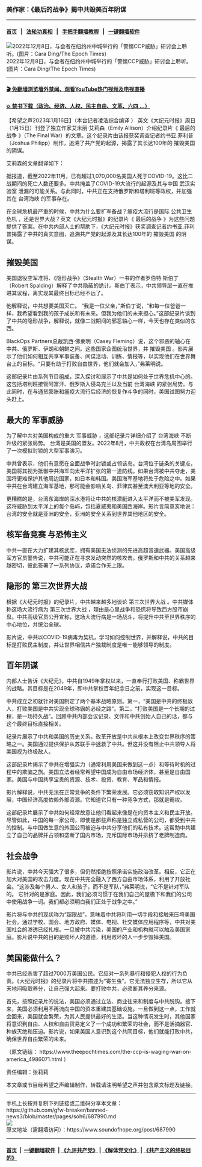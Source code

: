 ### 美作家：《最后的战争》揭中共毁美百年阴谋
------------------------

#### [首页](https://github.com/gfw-breaker/banned-news3/blob/master/README.md) &nbsp;&nbsp;|&nbsp;&nbsp; [法轮功真相](https://github.com/begood0513/basic/blob/master/README.md)  &nbsp;&nbsp;|&nbsp;&nbsp; [手把手翻墙教程](https://github.com/gfw-breaker/guides/wiki)  &nbsp;&nbsp;|&nbsp;&nbsp; [一键翻墙软件](https://github.com/gfw-breaker/nogfw/blob/master/README.md)  



<div><img alt="2022年12月8日，与会者在纽约州中城举行的「警惕CCP威胁」研讨会上聆听。(图片：Cara Ding/The Epoch Times)" src="https://img.soundofhope.org/2023-01/untitled-43-3-700x420-1673913920174.jpeg"/>
<br/><figcaption class="caption">
 2022年12月8日，与会者在纽约州中城举行的「警惕CCP威胁」研讨会上聆听。(图片：Cara Ding/The Epoch Times)
</figcaption></div><hr/>

#### [ 🎬  免翻墙浏览墙外禁闻、观看YouTube热门视频及电视直播](https://github.com/gfw-breaker/HelloWorld)

#### [ 💥  禁书下载（政治、经济、人权、民主自由、文革、六四 ...）](https://github.com/gfw-breaker/books/blob/master/README.md)

<div><div class="Content__Wrapper sc-1bvya0-0 elmmKw article_body" itemprop="articleBody">
 <div id="post_place_1">
 </div>
 <p class="meta-top">
  <span class="meta">
   【希望之声2023年1月16日】（本台记者凌浩综合编译 ）
  </span>
  英文《大纪元时报》周日（1月15日）刊登了独立作家艾米丽·艾莉森（Emily Allison）介绍纪录片《
  <ok href="/term/829065">
   最后的战争
  </ok>
  》（The Final War）的文章。这个纪录片由该报获奖调查记者约书亚.菲利普（Joshua Philipp）制作，追溯了共产党的起源，揭露了其长达100年的
  <ok href="/term/311869">
   摧毁美国
  </ok>
  的阴谋。
 </p>
 <p>
  艾莉森的文章翻译如下：
 </p>
 <p>
  据报道，截至2022年11月，已有超过1,070,000名美国人死于COVID-19。这比二战期间的死亡人数还要多。中共掩盖了COVID-19大流行的起源及其与中国
  <ok href="/term/267073">
   武汉实验室
  </ok>
  泄漏的可能关系。与此同时，中共正在支持俄罗斯和塔利班等政权，并加强其在
  <ok href="/term/616986">
   台湾海峡
  </ok>
  的军事存在。
 </p>
 <p>
  在全球危机最严重的时候，中共为什么要扩军备战？瘟疫大流行是国际
  <ok href="/term/221428">
   公共卫生危机
  </ok>
  ，还是世界大战？英文《大纪元时报》的纪录片《
  <ok href="/term/829065">
   最后的战争
  </ok>
  》为这些问题提供了答案。在中共内部人士的帮助下，《大纪元时报》获奖调查记者约书亚.菲利普揭露了中共的真实意图，追溯共产党的起源及其长达100年的
  <ok href="/term/311869">
   摧毁美国
  </ok>
  的阴谋。
 </p>
 <h2>
  <strong>
   <ok href="/term/311869">
    摧毁美国
   </ok>
  </strong>
 </h2>
 <p>
  美国退役空军准将、《隐形战争》（Stealth War）一书的作者罗伯特·斯伯丁（Robert Spalding）解释了中共隐蔽的诡计。斯伯丁表示，中共领导层一直在推进其议程，离实现其最终目标已经不远了。
 </p>
 <p>
  他解释说，中共想要美国灭亡。 “我是一位父亲，”斯伯丁说，“和每一位爸爸一样，我希望看到我的孩子成长和有未来。但我为他们的未来担心。”这部纪录片谈到了中共的隐形战争，解释说，就像二战期间的邪恶轴心一样，今天也存在类似的东西。
 </p>
 <p>
  BlackOps Partners总裁凯西·佛莱明（Casey Fleming）说，这个邪恶的轴心在中共、俄罗斯、伊朗和朝鲜之间。这些国家企图统治世界，并
  <ok href="/term/311869">
   摧毁美国
  </ok>
  。影片展示了他们如何相互共享军事装备、间谍活动、训练、情报等，以实现他们在世界舞台上的目标。“只要有助于打败自由世界，他们就会加入，”弗莱明说。
 </p>
 <p>
  这部纪录片由系列节目组成，深入探讨和展示了中共是如何处于世界危机中心的。这包括塔利班接管阿富汗、俄罗斯入侵乌克兰以及当前
  <ok href="/term/616986">
   台湾海峡
  </ok>
  的紧张局势。与此同时，在与通货膨胀和瘟疫大流行后经济的恢复作斗争的同时，美国试图努力迎头赶上。
 </p>
 <h2>
  <strong>
   最大的
   <ok href="/term/367255">
    军事威胁
   </ok>
  </strong>
 </h2>
 <p>
  为了解中共对美国构成的重大
  <ok href="/term/367255">
   军事威胁
  </ok>
  ，这部纪录片详细介绍了
  <ok href="/term/616986">
   台湾海峡
  </ok>
  不断升级的紧张局势。 台湾是美国的盟友。2022年8月，中共政权在台湾岛周围举行了一次模拟封锁的大型军事演习。
 </p>
 <p>
  中共曾表示，他们有意愿在全面战争时封锁或占领该岛。台湾位于链条的关键点，美国将其视为抵御中共海军向太平洋扩张的第一道防线。如果台湾被中共夺走，美国将更难保护其他周边国家，如日本和韩国。美国海军基地将处于危险之中。如果中共在台湾建立海军基地，那可能会影响关岛、菲律宾甚至澳大利亚等地的安全。
 </p>
 <p>
  更糟糕的是，台湾东海岸的深水港将让中共的核潜艇进入太平洋而不被美军发现。这将威胁到太平洋上的每个岛屿，包括夏威夷和美国西海岸。影片言简意亥地说：台湾的安全就是亚洲的安全，亚洲的安全关系到世界其他地区的安全。
 </p>
 <h2>
  <strong>
   <ok href="/term/829071">
    核军备竞赛
   </ok>
   与恐怖主义
  </strong>
 </h2>
 <p>
  中共一直在大力扩建其核武库，拥有美国无法侦测的先进高超音速武器。美国高级军方官员警告说，中共可能正在寻求发动突然的核攻击。俄罗斯和中共的关系越来越密切，彼此签署了一系列协议，承诺合作无上限。
 </p>
 <h2>
  <strong>
   隐形的
   <ok href="/term/12751">
    第三次世界大战
   </ok>
  </strong>
 </h2>
 <p>
  根据《大纪元时报》的纪录片，中共越来越多地谈论
  <ok href="/term/12751">
   第三次世界大战
  </ok>
  。中共媒体称这场大流行病为
  <ok href="/term/12751">
   第三次世界大战
  </ok>
  ，理由是心里战争和恐慌将导致西方股市崩盘。中共高级官员公开宣称，这场大流行病是一场战斗，将提升中共至世界秩序的中心地位，并统治全球。
 </p>
 <p>
  影片说，中共以COVID-19病毒为契机，学习如何控制世界，并解释说，中共的目标是打败民主制度，并让世界相信共产独裁制度是唯一能够领导的制度。
 </p>
 <h2>
  <strong>
   <ok href="/term/829068">
    百年阴谋
   </ok>
  </strong>
 </h2>
 <p>
  内部人士告诉《大纪元》，中共自1949年掌权以来，一直奉行打败美国、称霸世界的战略。其目标是在2049年，即中共掌权百年纪念日之前，实现这一目标。
 </p>
 <p>
  中共成立之初就针对美国制定了两个基本战略原则。第一，“美国是中共的终极敌人，打败美国是中共实现全球称霸的必经之路”。第二，“打败美国是一个长期的过程，是一场持久战”。回顾中共内部会议记录、文件和中共创始人自己的话，都与这个最终目标直接相关。
 </p>
 <p>
  纪录片展示了中共和美国的历史关系。改革开放是中共从根本上改变世界秩序的策略之一。美国通过提供保护从苏联手中拯救了中共。但这并没有阻止中共领导人将美国视为终极敌人。
 </p>
 <p>
  这部纪录片揭示了中共在增强实力（通常利用美国来做到这一点）和等待时机的过程中的欺骗之旅。美国立法者经常希望中国成为自由市场经济体，甚至是自由国家。美国与中国共享宝贵的资源、技术、投资、教育、军品和情报。
 </p>
 <p>
  影片解释说，中共无法在正常竞争的条件下繁荣发展。它必须窃取知识产权以发展，中国经济高度依赖外部资源。它知道它只有一种竞争方式，那就是霸权。
 </p>
 <p>
  这部纪录片展示了中共如何经常故意让他们看起来像是在向资本主义和民主开放。尽管如此，中国的每一家公司，即使是那些声称是独立或私营的公司，都受到中共的控制。与中国做生意的外国公司被迫与中共分享他们的私有技术。这帮助中共建立了自己的品牌并占领和垄断了国内市场，充斥国际市场并排挤了老牌制造商。
 </p>
 <h2>
  <strong>
   社会战争
  </strong>
 </h2>
 <p>
  影片说，中共今天强大了很多，但仍然拒绝按照承诺实施政治改革。相反，它正在加大对美国的攻击力度。现在中共完全融入了西方自由市场体系，利用了开放社会。“这涉及每个男人、女人和孩子，而不是军队，”弗莱明说，“它不是针对军队的。 它针对的是家庭。因此，我们必须习惯于在我们自己的屋檐下和我们的公司中使用战争一词。我们都必须明白我们正处于战争之中。”
 </p>
 <p>
  影片将与中共的现状称为“超限战”，意味着中共将利用一切手段和接触来压垮美国社会。通过学校、国会、地方政府、媒体、电视、社交媒体应用程序等，中共对美国社会的渗透已经扎根。一旦被中共污染，美国的产业和机构就可以触及美国家庭。影片说中共的目的是败坏人的道德，利用败坏的人一步步毁掉美国。
 </p>
 <h2>
  <strong>
   美国能做什么？
  </strong>
 </h2>
 <p>
  中共已经杀害了超过7000万美国公民。它应对一系列暴行和侵犯人权的行为负责。《大纪元时报》的纪录片将中共描述为“寄生虫”。它无法独立生存，所以它从天地间吸取养分，让自己强大起来。要打败中共，必须断其养分来源。
 </p>
 <p>
  首先，按照纪录片的说法，美国必须通过立法、商业往来和制度与中共脱钩。接下来，美国必须利用不再流向中国的资本重建其基础设施。一旦做到这一点，工作就会回来，美国就会繁荣，为其人民提供最好的生活。当这种情况发生时，其他国家将意识到自由、人权和自由贸易定义了一个成功和繁荣的社会，而不是活摘器官、种族灭绝和压迫。影片说，如果美国人意识到这个共同目标，他们就能打败中共，确保世界自由繁荣的未来。
 </p>
 <p>
  （原文链结：
  <ok href="https://www.theepochtimes.com/the-ccp-is-waging-war-on-america_4986071.html">
   https://www.theepochtimes.com/the-ccp-is-waging-war-on-america_4986071.html
  </ok>
  ）
 </p>
 <p class="meta-btm">
  责任编辑：张莉莉
 </p>
 <p class="meta-btm">
  本文章或节目经希望之声编辑制作，转载请注明希望之声并包含原文标题及链接。
 </p>
</div>
</div>
<hr/>
手机上长按并复制下列链接或二维码分享本文章：<br/>
https://github.com/gfw-breaker/banned-news3/blob/master/pages/soh6/687990.md <br/>
<a href='https://github.com/gfw-breaker/banned-news3/blob/master/pages/soh6/687990.md'><img src='https://github.com/gfw-breaker/banned-news3/blob/master/pages/soh6/687990.md.png'/></a> <br/>
原文地址（需翻墙访问）：https://www.soundofhope.org/post/687990


------------------------
#### [首页](https://github.com/gfw-breaker/banned-news3/blob/master/README.md) &nbsp;|&nbsp; [一键翻墙软件](https://github.com/gfw-breaker/nogfw/blob/master/README.md) &nbsp;| [《九评共产党》](https://github.com/gfw-breaker/9ping.md/blob/master/README.md#九评之一评共产党是什么) | [《解体党文化》](https://github.com/gfw-breaker/jtdwh.md/blob/master/README.md) | [《共产主义的终极目的》](https://github.com/gfw-breaker/gczydzjmd.md/blob/master/README.md)


<img src='http://gfw-breaker.win/banned-news3/pages/soh6/687990.md' width='0px' height='0px'/>